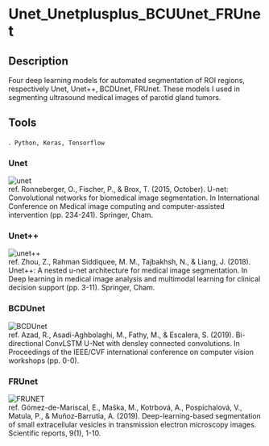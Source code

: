 # Unet_Unetplusplus_BCUUnet_FRUnet

## Description
Four deep learning models for automated segmentation of ROI regions, respectively Unet, Unet++, BCDUnet, FRUnet. These models I used in segmenting ultrasound medical images of parotid gland tumors. 

## Tools
```
．Python, Keras, Tensorflow
```

### Unet  
![unet](https://user-images.githubusercontent.com/48405514/200512009-395f8d0c-0e5b-4f4e-8bf7-78780520cc49.png)  
ref. Ronneberger, O., Fischer, P., & Brox, T. (2015, October). U-net: Convolutional networks for biomedical image segmentation. In International Conference on Medical image computing and computer-assisted intervention (pp. 234-241). Springer, Cham.  

### Unet++
![unet++](https://user-images.githubusercontent.com/48405514/200512790-71c7e9c4-1501-4236-8708-0d107bc8cb5c.png)  
ref. Zhou, Z., Rahman Siddiquee, M. M., Tajbakhsh, N., & Liang, J. (2018). Unet++: A nested u-net architecture for medical image segmentation. In Deep learning in medical image analysis and multimodal learning for clinical decision support (pp. 3-11). Springer, Cham.  

### BCDUnet
![BCDUnet](https://user-images.githubusercontent.com/48405514/200513221-76432869-d171-4f0a-90ae-c2fc23ac114e.png)  
ref. Azad, R., Asadi-Aghbolaghi, M., Fathy, M., & Escalera, S. (2019). Bi-directional ConvLSTM U-Net with densley connected convolutions. In Proceedings of the IEEE/CVF international conference on computer vision workshops (pp. 0-0).  

### FRUnet
![FRUNET](https://user-images.githubusercontent.com/48405514/200513613-03587e02-1456-49bc-a7e5-93a73e91ed8e.png)  
ref. Gómez-de-Mariscal, E., Maška, M., Kotrbová, A., Pospíchalová, V., Matula, P., & Muñoz-Barrutia, A. (2019). Deep-learning-based segmentation of small extracellular vesicles in transmission electron microscopy images. Scientific reports, 9(1), 1-10.  

